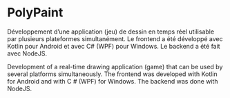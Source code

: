 # PolyPaint

Développement d’une application (jeu) de dessin en temps réel utilisable par plusieurs plateformes simultanément. Le frontend a été développé avec Kotlin pour Android et avec C# (WPF) pour Windows. Le backend a été fait avec NodeJS.

Development of a real-time drawing application (game) that can be used by several platforms simultaneously. The frontend was developed with Kotlin for Android and with C # (WPF) for Windows. The backend was done with NodeJS.
